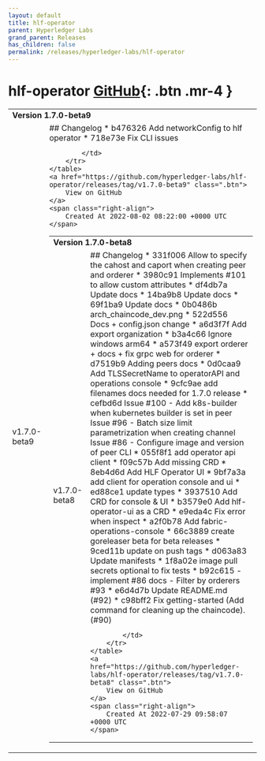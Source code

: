 ```yaml
---
layout: default
title: hlf-operator
parent: Hyperledger Labs
grand_parent: Releases
has_children: false
permalink: /releases/hyperledger-labs/hlf-operator
---
```


# hlf-operator <span class="fs-3 right-align">[GitHub](https://github.com/hyperledger-labs/hlf-operator){: .btn .mr-4 }</span>


<div>
    <table>
        <tr>
            <td colspan="2">
                <b>
                    Version 1.7.0-beta9
                </b>
            </td>
        </tr>
        <tr>
            <td>
                <span class="chip">
                    v1.7.0-beta9
                </span>
            </td>
            <td>
                ## Changelog
* b476326 Add networkConfig to hlf operator
* 718e73e Fix CLI issues


            </td>
        </tr>
    </table>
    <a href="https://github.com/hyperledger-labs/hlf-operator/releases/tag/v1.7.0-beta9" class=".btn">
        View on GitHub
    </a>
    <span class="right-align">
        Created At 2022-08-02 08:22:00 +0000 UTC
    </span>
</div>

<div>
    <table>
        <tr>
            <td colspan="2">
                <b>
                    Version 1.7.0-beta8
                </b>
            </td>
        </tr>
        <tr>
            <td>
                <span class="chip">
                    v1.7.0-beta8
                </span>
            </td>
            <td>
                ## Changelog
* 331f006 Allow to specify the cahost and caport when creating peer and orderer
* 3980c91 Implements #101 to allow custom attributes
* df4db7a Update docs
* 14ba9b8 Update docs
* 69f1ba9 Update docs
* 0b0486b arch_chaincode_dev.png
* 522d556 Docs + config.json change
* a6d3f7f Add export organization
* b3a4c66 Ignore windows arm64
* a573f49 export orderer + docs + fix grpc web for orderer
* d7519b9 Adding peers docs
* 0d0caa9 Add TLSSecretName to operatorAPI and operations console
* 9cfc9ae add filenames docs needed for 1.7.0 release
* cefbd6d Issue #100 - Add k8s-builder when kubernetes builder is set in peer Issue #96  - Batch size limit parametrization when creating channel Issue #86  - Configure image and version of peer CLI
* 055f8f1 add operator api client
* f09c57b Add missing CRD
* 8eb4d6d Add HLF Operator UI
* 9bf7a3a add client for operation console and ui
* ed88ce1 update types
* 3937510 Add CRD for console & UI
* b3579e0 Add hlf-operator-ui as a CRD
* e9eda4c Fix error when inspect
* a2f0b78 Add fabric-operations-console
* 66c3889 create goreleaser beta for beta releases
* 9ced11b update on push tags
* d063a83 Update manifests
* 1f8a02e image pull secrets optional to fix tests
* b92c615 - implement #86 docs - Filter by orderers #93
* e6d4d7b Update README.md (#92)
* c98bff2 Fix getting-started (Add command for cleaning up the chaincode). (#90)


            </td>
        </tr>
    </table>
    <a href="https://github.com/hyperledger-labs/hlf-operator/releases/tag/v1.7.0-beta8" class=".btn">
        View on GitHub
    </a>
    <span class="right-align">
        Created At 2022-07-29 09:58:07 +0000 UTC
    </span>
</div>

